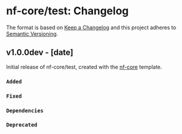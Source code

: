 # nf-core/test: Changelog

The format is based on [Keep a Changelog](https://keepachangelog.com/en/1.0.0/)
and this project adheres to [Semantic Versioning](https://semver.org/spec/v2.0.0.html).

## v1.0.0dev - [date]

Initial release of nf-core/test, created with the [nf-core](https://nf-co.re/) template.

### `Added`

### `Fixed`

### `Dependencies`

### `Deprecated`
